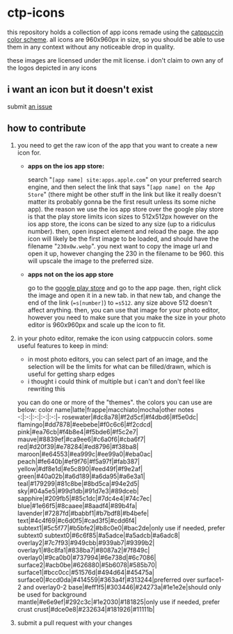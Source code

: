 # ctp-icons
this repository holds a collection of app icons remade using the
[catppuccin color scheme](https://github.com/catppuccin/catppuccin). all icons
are 960x960px in size, so you should be able to use them in any context without
any noticeable drop in quality.

these images are licensed under the mit license. i don't claim to own any of the
logos depicted in any icons

## i want an icon but it doesn't exist
submit [an issue](issues)

## how to contribute
1. you need to get the raw icon of the app that you want to create a new
icon for.
   * **apps on the ios app store:**

     search "`[app name] site:apps.apple.com`" on  your preferred search engine,
and then select the link that says "`[app name] on the App Store`" (there might
be other stuff in the link but like it really doesn't matter its probably gonna
be the first result unless its some niche app). the reason we use the ios app
store over the google play store is that the play store limits icon sizes to
512x512px however on the ios app store, the icons can be sized to any size (up
to a ridiculus number). then, open inspect element and reload the page. the app
icon will likely be the first image to be loaded, and should have the filename
"`230x0w.webp`". you next want to copy the image url and open it up, however
changing the 230 in the filename to be 960. this will upscale the image to the
preferred size.
   * **apps not on the ios app store**

     go to the [google play store](https://play.google.com) and go to the app
page. then, right click the image and open it in a new tab. in that new tab, and
change the end of the link (`=s[number]`) to `=s512`. any size above 512 doesn't
affect anything. then, you can use that image for your photo editor, however you
need to make sure that you make the size in your photo editor is 960x960px and
scale up the icon to fit.
2. in your photo editor, remake the icon using catppuccin colors. some useful
features to keep in mind:
   * in most photo editors, you can select part of an image, and the selection
will be the limits for what can be filled/drawn, which is useful for getting
sharp edges
   * i thought i could think of multiple but i can't and don't feel like
rewriting this

   you can do one or more of the "themes". the colors you can use are below:
   color name|latte|frappe|macchiato|mocha|other notes
   -:|:-:|:-:|:-:|:-:|-
   rosewater|#dc8a78|#f2d5cf|#f4dbd6|#f5e0dc|
   flamingo|#dd7878|#eebebe|#f0c6c6|#f2cdcd|
   pink|#ea76cb|#f4b8e4|#f5bde6|#f5c2e7|
   mauve|#8839ef|#ca9ee6|#c6a0f6|#cba6f7|
   red|#d20f39|#e78284|#ed8796|#f38ba8|
   maroon|#e64553|#ea999c|#ee99a0|#eba0ac|
   peach|#fe640b|#ef9f76|#f5a97f|#fab387|
   yellow|#df8e1d|#e5c890|#eed49f|#f9e2af|
   green|#40a02b|#a6d189|#a6da95|#a6e3a1|
   teal|#179299|#81c8be|#8bd5ca|#94e2d5|
   sky|#04a5e5|#99d1db|#91d7e3|#89dceb|
   sapphire|#209fb5|#85c1dc|#7dc4e4|#74c7ec|
   blue|#1e66f5|#8caaee|#8aadf4|#89b4fa|
   lavender|#7287fd|#babbf1|#b7bdf8|#b4befe|
   text|#4c4f69|#c6d0f5|#cad3f5|#cdd6f4|
   subtext1|#5c5f77|#b5bfe2|#b8c0e0|#bac2de|only use if needed, prefer subtext0
   subtext0|#6c6f85|#a5adce|#a5adcb|#a6adc8|
   overlay2|#7c7f93|#949cbb|#939ab7|#9399b2|
   overlay1|#8c8fa1|#838ba7|#8087a2|#7f849c|
   overlay0|#9ca0b0|#737994|#6e738d|#6c7086|
   surface2|#acb0be|#626880|#5b6078|#585b70|
   surface1|#bcc0cc|#51576d|#494d64|#45475a|
   surface0|#ccd0da|#414559|#363a4f|#313244|preferred over surface1-2 and overlay0-2
   base|#eff1f5|#303446|#24273a|#1e1e2e|should only be used for background
   mantle|#e6e9ef|#292c3c|#1e2030|#181825|only use if needed, prefer crust
   crust|#dce0e8|#232634|#181926|#11111b|
3. submit a pull request with your changes
